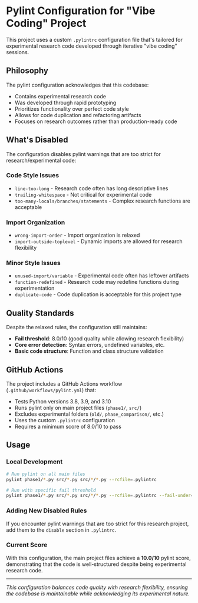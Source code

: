 # Pylint Configuration for "Vibe Coding" Project

This project uses a custom `.pylintrc` configuration file that's tailored for experimental research code developed through iterative "vibe coding" sessions.

## Philosophy

The pylint configuration acknowledges that this codebase:
- Contains experimental research code
- Was developed through rapid prototyping
- Prioritizes functionality over perfect code style
- Allows for code duplication and refactoring artifacts
- Focuses on research outcomes rather than production-ready code

## What's Disabled

The configuration disables pylint warnings that are too strict for research/experimental code:

### Code Style Issues
- `line-too-long` - Research code often has long descriptive lines
- `trailing-whitespace` - Not critical for experimental code
- `too-many-locals/branches/statements` - Complex research functions are acceptable

### Import Organization
- `wrong-import-order` - Import organization is relaxed
- `import-outside-toplevel` - Dynamic imports are allowed for research flexibility

### Minor Style Issues
- `unused-import/variable` - Experimental code often has leftover artifacts
- `function-redefined` - Research code may redefine functions during experimentation
- `duplicate-code` - Code duplication is acceptable for this project type

## Quality Standards

Despite the relaxed rules, the configuration still maintains:
- **Fail threshold**: 8.0/10 (good quality while allowing research flexibility)
- **Core error detection**: Syntax errors, undefined variables, etc.
- **Basic code structure**: Function and class structure validation

## GitHub Actions

The project includes a GitHub Actions workflow (`.github/workflows/pylint.yml`) that:
- Tests Python versions 3.8, 3.9, and 3.10
- Runs pylint only on main project files (`phase1/`, `src/`)
- Excludes experimental folders (`old/`, `phase_comparison/`, etc.)
- Uses the custom `.pylintrc` configuration
- Requires a minimum score of 8.0/10 to pass

## Usage

### Local Development
```bash
# Run pylint on all main files
pylint phase1/*.py src/*.py src/*/*.py --rcfile=.pylintrc

# Run with specific fail threshold
pylint phase1/*.py src/*.py src/*/*.py --rcfile=.pylintrc --fail-under=8.0
```

### Adding New Disabled Rules
If you encounter pylint warnings that are too strict for this research project, add them to the `disable` section in `.pylintrc`.

### Current Score
With this configuration, the main project files achieve a **10.0/10** pylint score, demonstrating that the code is well-structured despite being experimental research code.

---

*This configuration balances code quality with research flexibility, ensuring the codebase is maintainable while acknowledging its experimental nature.*
